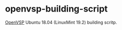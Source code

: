 # openvsp-building-script
[OpenVSP](https://github.com/OpenVSP/OpenVSP) Ubuntu 18.04 (LinuxMint 19.2) building scritp.
